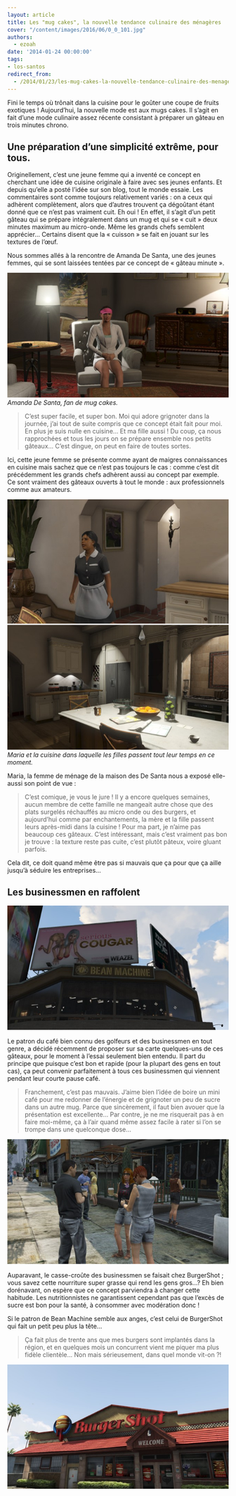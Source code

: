 ```yaml
---
layout: article
title: Les "mug cakes", la nouvelle tendance culinaire des ménagères
cover: "/content/images/2016/06/0_0_101.jpg"
authors:
  - ezoah
date: '2014-01-24 00:00:00'
tags:
- los-santos
redirect_from:
  - /2014/01/23/les-mug-cakes-la-nouvelle-tendance-culinaire-des-menageres
---
```


Fini le temps où trônait dans la cuisine pour le goûter une coupe de fruits exotiques ! Aujourd’hui, la nouvelle mode est aux mugs cakes. Il s’agit en fait d’une mode culinaire assez récente consistant à préparer un gâteau en trois minutes chrono.

## Une préparation d’une simplicité extrême, pour tous.

Originellement, c’est une jeune femme qui a inventé ce concept en cherchant une idée de cuisine originale à faire avec ses jeunes enfants. Et depuis qu’elle a posté l’idée sur son blog, tout le monde essaie. Les commentaires sont comme toujours relativement variés : on a ceux qui adhèrent complètement, alors que d’autres trouvent ça dégoûtant étant donné que ce n’est pas vraiment cuit. Eh oui ! En effet, il s’agit d’un petit gâteau qui se prépare intégralement dans un mug et qui se « cuit » deux minutes maximum au micro-onde. Même les grands chefs semblent apprécier… Certains disent que la « cuisson » se fait en jouant sur les textures de l’œuf.

Nous sommes allés à la rencontre de Amanda De Santa, une des jeunes femmes, qui se sont laissées tentées par ce concept de « gâteau minute ».

![Amanda De Santa, fan de mug cakes.](/content/images/2016/06/0_0_102.jpg)
_Amanda De Santa, fan de mug cakes._

> C’est super facile, et super bon. Moi qui adore grignoter dans la journée, j’ai tout de suite compris que ce concept était fait pour moi. En plus je suis nulle en cuisine… Et ma fille aussi ! Du coup, ça nous rapprochées et tous les jours on se prépare ensemble nos petits gâteaux… C’est dingue, on peut en faire de toutes sortes.

Ici, cette jeune femme se présente comme ayant de maigres connaissances en cuisine mais sachez que ce n’est pas toujours le cas : comme c’est dit précédemment les grands chefs adhèrent aussi au concept par exemple. Ce sont vraiment des gâteaux ouverts à tout le monde : aux professionnels comme aux amateurs.

![](/content/images/2016/06/0_0_103.jpg)
![Maria et la cuisine dans laquelle les filles passent tout leur temps en ce moment.](/content/images/2016/06/0_0_104.jpg)
_Maria et la cuisine dans laquelle les filles passent tout leur temps en ce moment._

Maria, la femme de ménage de la maison des De Santa nous a exposé elle-aussi son point de vue :

> C’est comique, je vous le jure ! Il y a encore quelques semaines, aucun membre de cette famille ne mangeait autre chose que des plats surgelés réchauffés au micro onde ou des burgers, et aujourd’hui comme par enchantements, la mère et la fille passent leurs après-midi dans la cuisine ! Pour ma part, je n’aime pas beaucoup ces gâteaux. C’est intéressant, mais c’est vraiment pas bon je trouve : la texture reste pas cuite, c’est plutôt pâteux, voire gluant parfois.

Cela dit, ce doit quand même être pas si mauvais que ça pour que ça aille jusqu’à séduire les entreprises…

## Les businessmen en raffolent

![](/content/images/2016/06/0_0_105.jpg)

Le patron du café bien connu des golfeurs et des businessmen en tout genre, a décidé récemment de proposer sur sa carte quelques-uns de ces gâteaux, pour le moment à l’essai seulement bien entendu. Il part du principe que puisque c’est bon et rapide (pour la plupart des gens en tout cas), ça peut convenir parfaitement à tous ces businessmen qui viennent pendant leur courte pause café.

> Franchement, c’est pas mauvais. J’aime bien l’idée de boire un mini café pour me redonner de l’énergie et de grignoter un peu de sucre dans un autre mug. Parce que sincèrement, il faut bien avouer que la présentation est excellente… Par contre, je ne me risquerait pas à en faire moi-même, ça à l’air quand même assez facile à rater si l’on se trompe dans une quelconque dose…

![](/content/images/2016/06/0_0_106.jpg)

Auparavant, le casse-croûte des businessmen se faisait chez BurgerShot ; vous savez cette nourriture super grasse qui rend les gens gros…? Eh bien dorénavant, on espère que ce concept parviendra à changer cette habitude. Les nutritionnistes ne garantissent cependant pas que l’excès de sucre est bon pour la santé, à consommer avec modération donc !

Si le patron de Bean Machine semble aux anges, c’est celui de BurgerShot qui fait un petit peu plus la tête…

> Ça fait plus de trente ans que mes burgers sont implantés dans la région, et en quelques mois un concurrent vient me piquer ma plus fidèle clientèle… Non mais sérieusement, dans quel monde vit-on ?!

![](/content/images/2016/06/0_0_107.jpg)